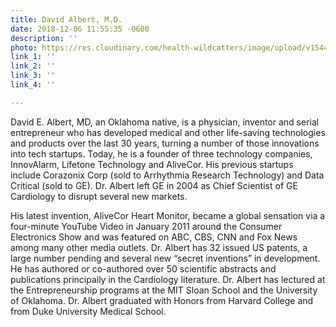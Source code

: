 ```yaml
---
title: David Albert, M.D.
date: 2018-12-06 11:55:35 -0600
description: ''
photo: https://res.cloudinary.com/health-wildcatters/image/upload/v1544119234/David-Albert.jpg
link_1: ''
link_2: ''
link_3: ''
link_4: ''

---
```

David E. Albert, MD, an Oklahoma native, is a physician, inventor and serial entrepreneur who has developed medical and other life-saving technologies and products over the last 30 years, turning a number of those innovations into tech startups. Today, he is a founder of three technology companies, InnovAlarm, Lifetone Technology and AliveCor. His previous startups include Corazonix Corp (sold to Arrhythmia Research Technology) and Data Critical (sold to GE). Dr. Albert left GE in 2004 as Chief Scientist of GE Cardiology to disrupt several new markets.

His latest invention, AliveCor Heart Monitor, became a global sensation via a four-minute YouTube Video in January 2011 around the Consumer Electronics Show and was featured on ABC, CBS, CNN and Fox News among many other media outlets. Dr. Albert has 32 issued US patents, a large number pending and several new “secret inventions” in development. He has authored or co-authored over 50 scientific abstracts and publications principally in the Cardiology literature. Dr. Albert has lectured at the Entrepreneurship programs at the MIT Sloan School and the University of Oklahoma. Dr. Albert graduated with Honors from Harvard College and from Duke University Medical School.